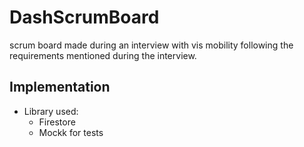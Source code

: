 # DashScrumBoard
scrum board made during an interview with vis mobility following the requirements mentioned during the interview. 


## Implementation
- Library used:
  - Firestore
  - Mockk for tests

